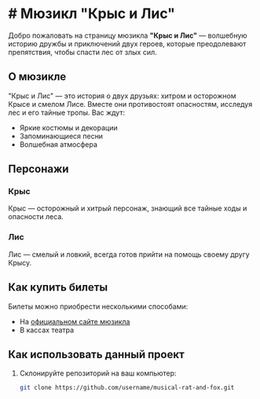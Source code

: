 # # Мюзикл "Крыс и Лис"

Добро пожаловать на страницу мюзикла **"Крыс и Лис"** — волшебную историю дружбы и приключений двух героев, которые преодолевают препятствия, чтобы спасти лес от злых сил.



## О мюзикле

"Крыс и Лис" — это история о двух друзьях: хитром и осторожном Крысе и смелом Лисе. Вместе они противостоят опасностям, исследуя лес и его тайные тропы. Вас ждут:

- Яркие костюмы и декорации
- Запоминающиеся песни
- Волшебная атмосфера

## Персонажи

### Крыс
Крыс — осторожный и хитрый персонаж, знающий все тайные ходы и опасности леса.

### Лис
Лис — смелый и ловкий, всегда готов прийти на помощь своему другу Крысу.

## Как купить билеты

Билеты можно приобрести несколькими способами:

- На [официальном сайте мюзикла](http://localhost:63342/PS01/index.html?_ijt=qmitocc4t2rrkukgtc2fvecqgk&_ij_reload=RELOAD_ON_SAVE)
- В кассах театра

## Как использовать данный проект

1. Склонируйте репозиторий на ваш компьютер:
   ```bash
   git clone https://github.com/username/musical-rat-and-fox.git

 
